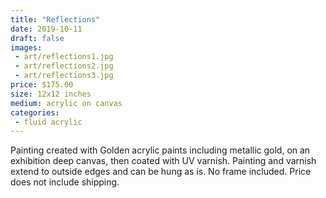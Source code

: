 ```yaml
---
title: "Reflections"
date: 2019-10-11
draft: false
images:
 - art/reflections1.jpg
 - art/reflections2.jpg
 - art/reflections3.jpg
price: $175.00
size: 12x12 inches
medium: acrylic on canvas
categories:
 - fluid acrylic
---
```


Painting created with Golden acrylic paints including metallic gold, on an exhibition deep canvas, then coated with UV varnish. Painting and varnish extend to outside edges and can be hung as is. No frame included. Price does not include shipping.

